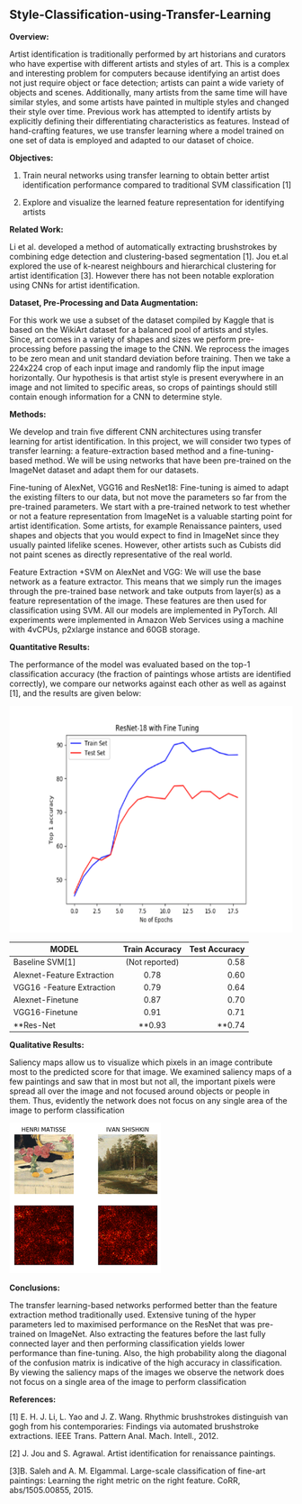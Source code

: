 ## Style-Classification-using-Transfer-Learning

**Overview:**  

Artist identification is traditionally performed by art historians and curators who have expertise with different artists and styles of art. This is a complex and interesting problem for computers because identifying an artist does not just require object or face detection; artists can paint a wide variety of objects and scenes. Additionally, many artists from the same time will have similar styles, and some artists have painted in multiple styles and changed their style over time. Previous work has attempted to identify artists by explicitly defining their differentiating characteristics as features. Instead of hand-crafting features, we use transfer learning where a model trained on one set of data is employed and adapted to our dataset of choice.  

**Objectives:**   

1. Train neural networks using transfer learning to obtain better artist identification performance compared to traditional SVM classification [1] 

2. Explore and visualize the learned feature representation for identifying artists 


**Related Work:** 

 Li et al. developed a method of automatically extracting brushstrokes by combining edge detection and clustering-based segmentation [1]. Jou et.al explored the use of k-nearest neighbours and hierarchical clustering for artist identification [3]. However there has not been notable exploration using CNNs for artist identification. 

**Dataset, Pre-Processing and Data Augmentation:**  

For this work we use a subset of the dataset compiled by Kaggle that is based on the WikiArt dataset for a balanced pool of artists and styles. Since, art comes in a variety of shapes and sizes we perform pre-processing before passing the image to the CNN. We reprocess the images to be zero mean and unit standard deviation before training. Then we take a 224x224 crop of each input image and randomly flip the input image horizontally. Our hypothesis is that artist style is present everywhere in an image and not limited to specific areas, so crops of paintings should still contain enough information for a CNN to determine style.                         

**Methods:**

We develop and train five different CNN architectures using transfer learning for artist identification.  In this project, we will consider two types of transfer learning: a feature-extraction based method and a fine-tuning-based method. We will be using networks that have been pre-trained on the ImageNet dataset and adapt them for our datasets. 

Fine-tuning of AlexNet, VGG16 and ResNet18: Fine-tuning is aimed to adapt the existing filters to our data, but not move the parameters so far from the pre-trained parameters. We start with a pre-trained network to test whether or not a feature representation from ImageNet is a valuable starting point for artist identification. Some artists, for example Renaissance painters, used shapes and objects that you would expect to find in ImageNet since they usually painted lifelike scenes. However, other artists such as Cubists did not paint scenes as directly representative of the real world. 

Feature Extraction +SVM on AlexNet and VGG: We will use the base network as a feature extractor. This means that we simply run the images through the pre-trained base network and take outputs from layer(s) as a feature representation of the image. These features are then used for classification using SVM. All our models are implemented in PyTorch. All experiments were implemented in Amazon Web Services using a machine with 4vCPUs, p2xlarge instance and 60GB storage. 

**Quantitative Results:**

The performance of the model was evaluated based on the top-1 classification accuracy (the fraction of paintings whose artists are identified correctly), we compare our networks against each other as well as against [1], and the results are given below: 

![alt text](https://github.com/sreenithy/Style-Classification-using-Transfer-Learning/blob/master/misc/graph1.png "Accuracy vs Epoch")

|MODEL      |Train Accuracy           | Test Accuracy   |
| ------------- |:-------------:| -----:|
Baseline SVM[1] |(Not reported) |0.58 |
Alexnet-Feature Extraction |0.78 |0.60 |
VGG16 -Feature Extraction |0.79 |0.64 |
Alexnet-Finetune |0.87 |0.70 |
VGG16-Finetune| 0.91 |0.71 |
**Res-Net |**0.93 |**0.74 |


**Qualitative Results:**

Saliency maps allow us to visualize which pixels in an image contribute most to the predicted score for that image. We examined saliency maps of a few paintings and saw that in most but not all, the important pixels were spread all over the image and not focused around objects or people in them. Thus, evidently the network does not focus on any single area of the image to perform classification
 
![alt text](https://github.com/sreenithy/Style-Classification-using-Transfer-Learning/blob/master/misc/misc1.png "Saliency Map")


**Conclusions:**

The transfer learning-based networks performed better than the feature extraction method traditionally used. Extensive tuning of the hyper parameters led to maximised performance on the ResNet that was pre-trained on ImageNet. Also extracting the features before the last fully connected layer and then performing classification yields lower performance than fine-tuning. Also, the high probability along the diagonal of the confusion matrix is indicative of the high accuracy in classification. By viewing the saliency maps of the images we observe the network does not focus on a single area of the image to perform classification

**References:**

[1] E. H. J. Li, L. Yao and J. Z. Wang. Rhythmic brushstrokes distinguish van gogh from his contemporaries: Findings via automated brushstroke extractions. IEEE Trans. Pattern Anal. Mach. Intell., 2012. 

[2] J. Jou and S. Agrawal. Artist identification for renaissance paintings. 

[3]B. Saleh and A. M. Elgammal. Large-scale classification of fine-art paintings: Learning the right metric on the right feature. CoRR, abs/1505.00855, 2015. 
